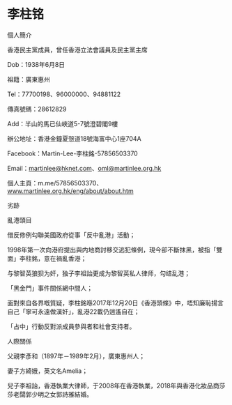 # 李柱铭

個人簡介

香港民主黨成員，曾任香港立法會議員及民主黨主席

Dob：1938年6月8日

祖籍：廣東惠州

Tel：77700198、96000000、94881122

傳真號碼：28612829

Add：半山的馬已仙峽道5-7號澄碧閣9樓

辦公地址：香港金鐘夏愨道18號海富中心1座704A

Facebook：Martin-Lee-李柱銘-57856503370

Email：martinlee@hknet.com、oml@martinlee.org.hk

個人主頁：m.me/57856503370、www.martinlee.org.hk/eng/about/about.htm

劣跡

亂港頭目

借反修例勾聯美國政府從事「反中亂港」活動；

1998年第一次向港府提出與内地商討移交逃犯條例，現今卻不斷抹黑，被指「雙面」李柱銘，意在禍亂香港；

与黎智英狼狈为奸，独子李祖詒更成为黎智英私人律师，勾结乱港；

「黑金門」事件關係網中間人；

面對來自各界嘅質疑，李柱銘喺2017年12月20日《香港頭條》中，唔知廉恥揚言自己「寧可永遠做漢奸」，亂港22載仍逍遙自在；

「占中」行動反對派成員參與者和社會支持者。

人際關係

父親李彥和（1897年－1989年2月），廣東惠州人；

妻子方綺娥，英文名Amelia；

兒子李祖詒，香港執業大律師，于2008年在香港執業，2018年與香港化妝品商莎莎老闆郭少明之女郭詩雅結婚。

